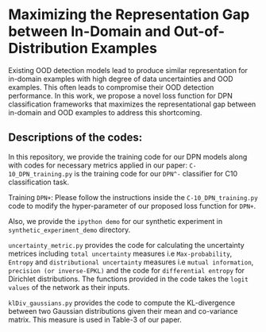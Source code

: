 # Maximizing the Representation Gap between In-Domain and Out-of-Distribution Examples
Existing OOD detection models lead to produce similar representation for in-domain examples with high degree of data uncertainties and OOD examples. This often leads to compromise their OOD detection performance. In this work, we propose a novel loss function for DPN classification frameworks that maximizes the representational gap between in-domain and OOD examples to address this shortcoming.

## Descriptions of the codes:
In this repository, we provide the training code for our DPN models along with codes for necessary metrics applied in our paper:
`C-10_DPN_training.py` is the training code for our `DPN^-` classifier for C10 classification task.

Training `DPN+`: Please follow the instructions inside the `C-10_DPN_training.py` code to modify the hyper-parameter of our proposed loss function for `DPN+`.

Also, we provide the `ipython demo` for our synthetic experiment in `synthetic_experiment_demo` directory. 

`uncertainty_metric.py` provides the code for calculating the uncertainty metrices including `total uncertainty` measures i.e `Max-probability`, `Entropy` and `distributional uncertainty` measures i.e `mutual information`, `precision (or inverse-EPKL)` and the code for `differential entropy` for Dirichlet distributions. The functions provided in the code takes the `logit values` of the network as their inputs.

`klDiv_gaussians.py` provides the code to compute the KL-divergence between two Gaussian distributions given their mean and co-variance matrix. This measure is used in Table-3 of our paper.
